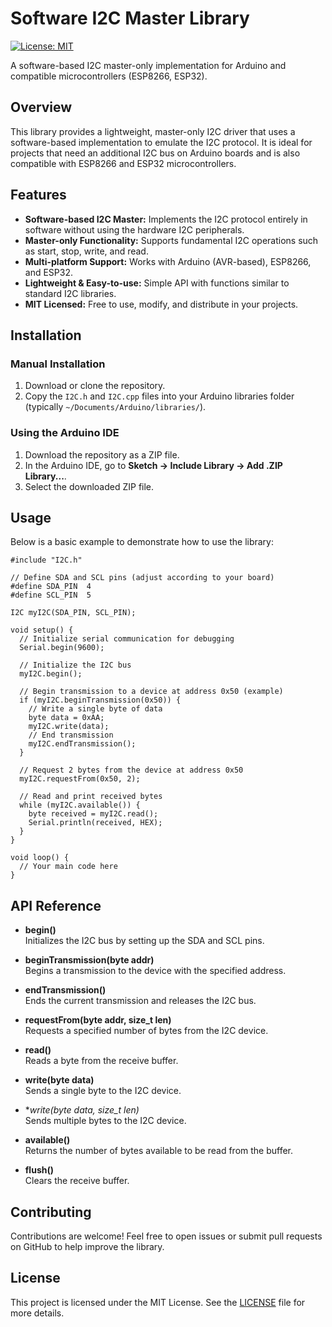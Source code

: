 # Software I2C Master Library

[![License: MIT](https://img.shields.io/badge/License-MIT-yellow.svg)](https://github.com/manzarehassin/I2C/blob/main/LICENSE)

A software-based I2C master-only implementation for Arduino and compatible microcontrollers (ESP8266, ESP32).

## Overview

This library provides a lightweight, master-only I2C driver that uses a software-based implementation to emulate the I2C protocol. It is ideal for projects that need an additional I2C bus on Arduino boards and is also compatible with ESP8266 and ESP32 microcontrollers.

## Features

- **Software-based I2C Master:** Implements the I2C protocol entirely in software without using the hardware I2C peripherals.
- **Master-only Functionality:** Supports fundamental I2C operations such as start, stop, write, and read.
- **Multi-platform Support:** Works with Arduino (AVR-based), ESP8266, and ESP32.
- **Lightweight & Easy-to-use:** Simple API with functions similar to standard I2C libraries.
- **MIT Licensed:** Free to use, modify, and distribute in your projects.

## Installation

### Manual Installation

1. Download or clone the repository.
2. Copy the `I2C.h` and `I2C.cpp` files into your Arduino libraries folder (typically `~/Documents/Arduino/libraries/`).

### Using the Arduino IDE

1. Download the repository as a ZIP file.
2. In the Arduino IDE, go to **Sketch → Include Library → Add .ZIP Library...**.
3. Select the downloaded ZIP file.

## Usage

Below is a basic example to demonstrate how to use the library:

    #include "I2C.h"

    // Define SDA and SCL pins (adjust according to your board)
    #define SDA_PIN  4
    #define SCL_PIN  5

    I2C myI2C(SDA_PIN, SCL_PIN);

    void setup() {
      // Initialize serial communication for debugging
      Serial.begin(9600);
      
      // Initialize the I2C bus
      myI2C.begin();
      
      // Begin transmission to a device at address 0x50 (example)
      if (myI2C.beginTransmission(0x50)) {
        // Write a single byte of data
        byte data = 0xAA;
        myI2C.write(data);
        // End transmission
        myI2C.endTransmission();
      }
      
      // Request 2 bytes from the device at address 0x50
      myI2C.requestFrom(0x50, 2);
      
      // Read and print received bytes
      while (myI2C.available()) {
        byte received = myI2C.read();
        Serial.println(received, HEX);
      }
    }

    void loop() {
      // Your main code here
    }

## API Reference

- **begin()**  
  Initializes the I2C bus by setting up the SDA and SCL pins.

- **beginTransmission(byte addr)**  
  Begins a transmission to the device with the specified address.

- **endTransmission()**  
  Ends the current transmission and releases the I2C bus.

- **requestFrom(byte addr, size_t len)**  
  Requests a specified number of bytes from the I2C device.

- **read()**  
  Reads a byte from the receive buffer.

- **write(byte data)**  
  Sends a single byte to the I2C device.

- **write(byte *data, size_t len)**  
  Sends multiple bytes to the I2C device.

- **available()**  
  Returns the number of bytes available to be read from the buffer.

- **flush()**  
  Clears the receive buffer.

## Contributing

Contributions are welcome! Feel free to open issues or submit pull requests on GitHub to help improve the library.

## License

This project is licensed under the MIT License. See the [LICENSE](LICENSE) file for more details.

